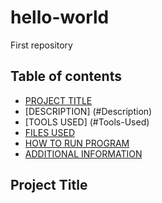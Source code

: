 # hello-world
First repository

## Table of contents 

- [PROJECT TITLE](#Project-Title)
- [DESCRIPTION] (#Description)
- [TOOLS USED] (#Tools-Used)
- [FILES USED](#files-used)
- [HOW TO RUN PROGRAM](#how-to-run-program)
- [ADDITIONAL INFORMATION](#additional-information)

## Project Title
